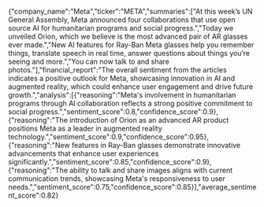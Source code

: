 {"company_name":"Meta","ticker":"META","summaries":["At this week’s UN General Assembly, Meta announced four collaborations that use open source AI for humanitarian programs and social progress.","Today we unveiled Orion, which we believe is the most advanced pair of AR glasses ever made.","New AI features for Ray-Ban Meta glasses help you remember things, translate speech in real time, answer questions about things you’re seeing and more.","You can now talk to and share photos."],"financial_report":"The overall sentiment from the articles indicates a positive outlook for Meta, showcasing innovation in AI and augmented reality, which could enhance user engagement and drive future growth.","analysis":[{"reasoning":"Meta's involvement in humanitarian programs through AI collaboration reflects a strong positive commitment to social progress.","sentiment_score":0.8,"confidence_score":0.9},{"reasoning":"The introduction of Orion as an advanced AR product positions Meta as a leader in augmented reality technology.","sentiment_score":0.9,"confidence_score":0.95},{"reasoning":"New features in Ray-Ban glasses demonstrate innovative advancements that enhance user experiences significantly.","sentiment_score":0.85,"confidence_score":0.9},{"reasoning":"The ability to talk and share images aligns with current communication trends, showcasing Meta's responsiveness to user needs.","sentiment_score":0.75,"confidence_score":0.85}],"average_sentiment_score":0.82}